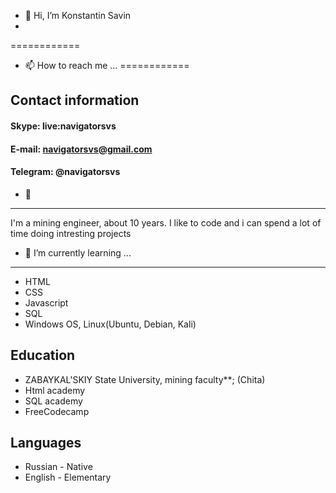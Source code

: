 - 👋 Hi, I’m Konstantin Savin
- 
============
- 📫 How to reach me ...
============

## Contact information

#### Skype: live:navigatorsvs
#### E-mail: navigatorsvs@gmail.com
#### Telegram: @navigatorsvs

- 👀
----------
I'm a mining engineer, about 10 years. I like to code and i can spend a lot of time doing intresting projects

- 🌱 I’m currently learning ...
----------

* HTML
* CSS
* Javascript
* SQL
* Windows OS, Linux(Ubuntu, Debian, Kali)

Education
---------

* ZABAYKAL'SKIY State University, mining faculty**; (Chita)
* Html academy
* SQL academy
* FreeCodecamp


Languages
----------------------------------------
* Russian - Native
* English - Elementary
